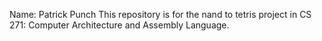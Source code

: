 Name: Patrick Punch
This repository is for the nand to tetris project in CS 271: Computer Architecture and Assembly Language.